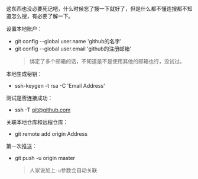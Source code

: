 这东西也没必要死记吧，什么时候忘了搜一下就好了，但是什么都不懂连搜都不知道怎么搜，有必要了解一下。

设置本地账户：

- git config --global user.name 'github的名字'
- git config --global user.email 'github的注册邮箱'
  >绑定了多个邮箱的话，不知道是不是使用其他的邮箱也行，没试过。

本地生成秘钥：

- ssh-keygen -t rsa -C 'Email Address'

测试是否连接成功：

- ssh -T git@github.com

关联本地仓库和远程仓库：

- git remote add origin Address

第一次推送：

- git push -u origin master
  >人家说加上`-u`参数会自动关联

